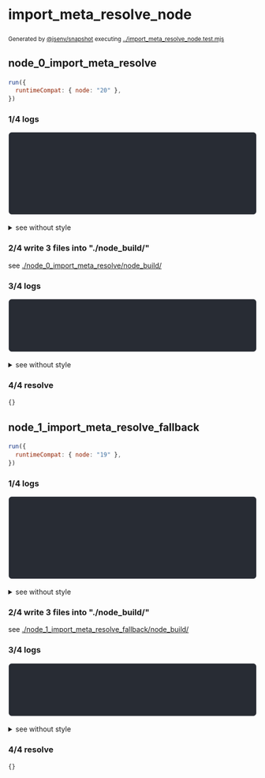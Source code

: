 # import_meta_resolve_node

<sub>
  Generated by <a href="https://github.com/jsenv/core/tree/main/packages/independent/snapshot">@jsenv/snapshot</a> executing <a href="../import_meta_resolve_node.test.mjs">../import_meta_resolve_node.test.mjs</a>
</sub>

## node_0_import_meta_resolve

```js
run({
  runtimeCompat: { node: "20" },
})
```

### 1/4 logs

![img](node_0_import_meta_resolve/log_group.svg)

<details>
  <summary>see without style</summary>

```console

build "./index.js"
⠋ generate source graph
✔ generate source graph (done in <X> second)
⠋ bundle "js_module"
✔ bundle "js_module" (done in <X> second)
⠋ generate build graph
✔ generate build graph (done in <X> second)
⠋ write files in build directory

```

</details>


### 2/4 write 3 files into "./node_build/"

see [./node_0_import_meta_resolve/node_build/](./node_0_import_meta_resolve/node_build/)

### 3/4 logs

![img](node_0_import_meta_resolve/log_group_1.svg)

<details>
  <summary>see without style</summary>

```console
✔ write files in build directory (done in <X> second)
--- build files ---  
- js   : 2 (322 B / 69 %)
- json : 1 (142 B / 31 %)
- total: 3 (464 B / 100 %)
--------------------
```

</details>


### 4/4 resolve

```js
{}
```

## node_1_import_meta_resolve_fallback

```js
run({
  runtimeCompat: { node: "19" },
})
```

### 1/4 logs

![img](node_1_import_meta_resolve_fallback/log_group.svg)

<details>
  <summary>see without style</summary>

```console

build "./index.js"
⠋ generate source graph
✔ generate source graph (done in <X> second)
⠋ bundle "js_module"
✔ bundle "js_module" (done in <X> second)
⠋ generate build graph
✔ generate build graph (done in <X> second)
⠋ write files in build directory

```

</details>


### 2/4 write 3 files into "./node_build/"

see [./node_1_import_meta_resolve_fallback/node_build/](./node_1_import_meta_resolve_fallback/node_build/)

### 3/4 logs

![img](node_1_import_meta_resolve_fallback/log_group_1.svg)

<details>
  <summary>see without style</summary>

```console
✔ write files in build directory (done in <X> second)
--- build files ---  
- js   : 2 (362 B / 72 %)
- json : 1 (142 B / 28 %)
- total: 3 (504 B / 100 %)
--------------------
```

</details>


### 4/4 resolve

```js
{}
```